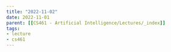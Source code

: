 ```yaml
---
title: "2022-11-02"
date: 2022-11-01
parent: [[CS461 - Artificial Intelligence/Lectures/_index]]
tags:
- lecture
- cs461
---
```


